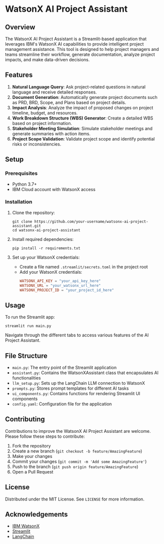 # WatsonX AI Project Assistant

## Overview

The WatsonX AI Project Assistant is a Streamlit-based application that leverages IBM's WatsonX AI capabilities to provide intelligent project management assistance. This tool is designed to help project managers and teams streamline their workflow, generate documentation, analyze project impacts, and make data-driven decisions.

## Features

1. **Natural Language Query**: Ask project-related questions in natural language and receive detailed responses.
2. **Document Generation**: Automatically generate project documents such as PRD, BRD, Scope, and Plans based on project details.
3. **Impact Analysis**: Analyze the impact of proposed changes on project timeline, budget, and resources.
4. **Work Breakdown Structure (WBS) Generator**: Create a detailed WBS based on project information.
5. **Stakeholder Meeting Simulation**: Simulate stakeholder meetings and generate summaries with action items.
6. **Project Scope Validation**: Validate project scope and identify potential risks or inconsistencies.

## Setup

### Prerequisites

- Python 3.7+
- IBM Cloud account with WatsonX access

### Installation

1. Clone the repository:
   ```
   git clone https://github.com/your-username/watsonx-ai-project-assistant.git
   cd watsonx-ai-project-assistant
   ```

2. Install required dependencies:
   ```
   pip install -r requirements.txt
   ```

3. Set up your WatsonX credentials:
   - Create a file named `.streamlit/secrets.toml` in the project root
   - Add your WatsonX credentials:
     ```toml
     WATSONX_API_KEY = "your_api_key_here"
     WATSONX_URL = "your_watsonx_url_here"
     WATSONX_PROJECT_ID = "your_project_id_here"
     ```

## Usage

To run the Streamlit app:

```
streamlit run main.py
```

Navigate through the different tabs to access various features of the AI Project Assistant.

## File Structure

- `main.py`: The entry point of the Streamlit application
- `assistant.py`: Contains the WatsonXAssistant class that encapsulates AI functionalities
- `llm_setup.py`: Sets up the LangChain LLM connection to WatsonX
- `prompts.py`: Stores prompt templates for different AI tasks
- `ui_components.py`: Contains functions for rendering Streamlit UI components
- `config.yaml`: Configuration file for the application

## Contributing

Contributions to improve the WatsonX AI Project Assistant are welcome. Please follow these steps to contribute:

1. Fork the repository
2. Create a new branch (`git checkout -b feature/AmazingFeature`)
3. Make your changes
4. Commit your changes (`git commit -m 'Add some AmazingFeature'`)
5. Push to the branch (`git push origin feature/AmazingFeature`)
6. Open a Pull Request

## License

Distributed under the MIT License. See `LICENSE` for more information.

## Acknowledgements

- [IBM WatsonX](https://www.ibm.com/products/watsonx-ai)
- [Streamlit](https://streamlit.io/)
- [LangChain](https://github.com/hwchase17/langchain)
